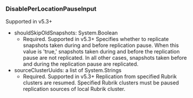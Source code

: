### DisablePerLocationPauseInput
Supported in v5.3+

- shouldSkipOldSnapshots: System.Boolean
  - Required. Supported in v5.3+
      Specifies whether to replicate snapshots taken during and before replication pause. When this value is 'true,' snapshots taken during and before the replication pause are not replicated. In all other cases, snapshots taken before and during the replication pause are replicated.
- sourceClusterUuids: a list of System.Strings
  - Required. Supported in v5.3+
      Replication from specified Rubrik clusters are resumed. Specified Rubrik clusters must be paused replication sources of local Rubrik cluster.
